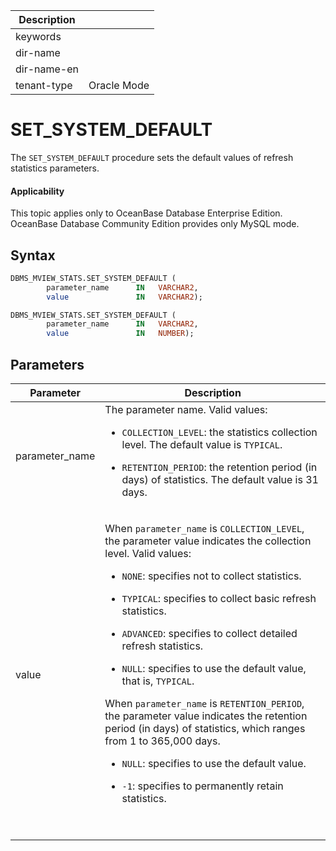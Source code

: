 | Description   |                 |
|---------------|-----------------|
| keywords      |                 |
| dir-name      |                 |
| dir-name-en   |                 |
| tenant-type   | Oracle Mode     |

# SET_SYSTEM_DEFAULT

The `SET_SYSTEM_DEFAULT` procedure sets the default values of refresh statistics parameters.

<main id="notice" >
  <h4>Applicability</h4>
  <p>This topic applies only to OceanBase Database Enterprise Edition. OceanBase Database Community Edition provides only MySQL mode. </p>
</main>

## Syntax

```sql
DBMS_MVIEW_STATS.SET_SYSTEM_DEFAULT (
		parameter_name	    IN   VARCHAR2,
		value               IN   VARCHAR2);

DBMS_MVIEW_STATS.SET_SYSTEM_DEFAULT (
		parameter_name	    IN   VARCHAR2,
		value               IN   NUMBER);
```

## Parameters

| **Parameter** | **Description** |
|------------------|--------------------------------------------------------------------------------------------------|
| parameter_name | The parameter name. Valid values:<ul><li>`COLLECTION_LEVEL`: the statistics collection level. The default value is `TYPICAL`. </ul></li><ul><li>`RETENTION_PERIOD`: the retention period (in days) of statistics. The default value is 31 days.  </ul></li> |
| value | <p>When `parameter_name` is `COLLECTION_LEVEL`, the parameter value indicates the collection level. Valid values:<ul><li>`NONE`: specifies not to collect statistics. </ul></li><ul><li>`TYPICAL`: specifies to collect basic refresh statistics. </ul></li><ul><li>`ADVANCED`: specifies to collect detailed refresh statistics. </ul></li><ul><li>`NULL`: specifies to use the default value, that is, `TYPICAL`. </li></ul></p> <p>When `parameter_name` is `RETENTION_PERIOD`, the parameter value indicates the retention period (in days) of statistics, which ranges from 1 to 365,000 days. <ul><li>`NULL`: specifies to use the default value. </ul></li><ul><li>`-1`: specifies to permanently retain statistics. </ul></li></br> </p> |
